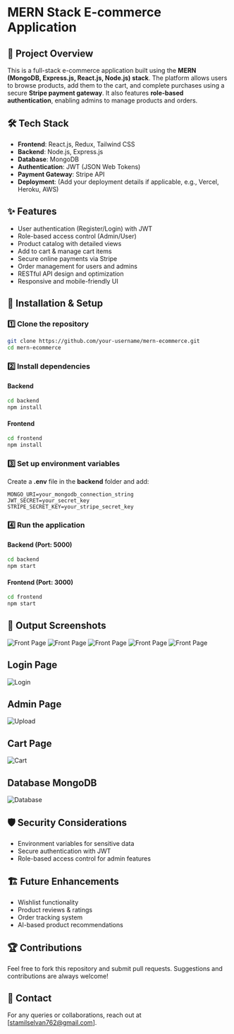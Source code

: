 # MERN Stack E-commerce Application

## 📌 Project Overview
This is a full-stack e-commerce application built using the **MERN (MongoDB, Express.js, React.js, Node.js) stack**. The platform allows users to browse products, add them to the cart, and complete purchases using a secure **Stripe payment gateway**. It also features **role-based authentication**, enabling admins to manage products and orders.

## 🛠️ Tech Stack
- **Frontend**: React.js, Redux, Tailwind CSS
- **Backend**: Node.js, Express.js
- **Database**: MongoDB
- **Authentication**: JWT (JSON Web Tokens)
- **Payment Gateway**: Stripe API
- **Deployment**: (Add your deployment details if applicable, e.g., Vercel, Heroku, AWS)

## ✨ Features
- User authentication (Register/Login) with JWT
- Role-based access control (Admin/User)
- Product catalog with detailed views
- Add to cart & manage cart items
- Secure online payments via Stripe
- Order management for users and admins
- RESTful API design and optimization
- Responsive and mobile-friendly UI

## 🚀 Installation & Setup

### 1️⃣ Clone the repository
```sh
git clone https://github.com/your-username/mern-ecommerce.git
cd mern-ecommerce
```

### 2️⃣ Install dependencies
#### Backend
```sh
cd backend
npm install
```
#### Frontend
```sh
cd frontend
npm install
```

### 3️⃣ Set up environment variables
Create a **.env** file in the **backend** folder and add:
```env
MONGO_URI=your_mongodb_connection_string
JWT_SECRET=your_secret_key
STRIPE_SECRET_KEY=your_stripe_secret_key
```

### 4️⃣ Run the application
#### Backend (Port: 5000)
```sh
cd backend
npm start
```
#### Frontend (Port: 3000)
```sh
cd frontend
npm start
```

## 📸 Output Screenshots
![Front Page](screenshort/out-1.png)
![Front Page](screenshort/out-2.png)
![Front Page](screenshort/out-3.png)
![Front Page](screenshort/out-4.png)
![Front Page](screenshort/out-5.png)
## Login Page
![Login](screenshort/out-6.png)
## Admin Page
![Upload](screenshort/out-7.png)
## Cart Page
![Cart](screenshort/out-8.png)
## Database MongoDB
![Database](screenshort/out-9.png)

## 🛡️ Security Considerations
- Environment variables for sensitive data
- Secure authentication with JWT
- Role-based access control for admin features

## 🏗️ Future Enhancements
- Wishlist functionality
- Product reviews & ratings
- Order tracking system
- AI-based product recommendations

## 🏆 Contributions
Feel free to fork this repository and submit pull requests. Suggestions and contributions are always welcome!

## 📩 Contact
For any queries or collaborations, reach out at [stamilselvan762@gmail.com].


